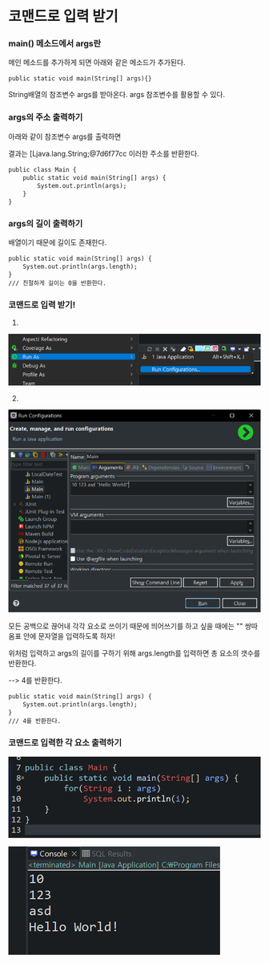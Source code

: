 코맨드로 입력 받기
==========================






### main() 메소드에서 args란
메인 메소드를 추가하게 되면 아래와 같은 메소드가 추가된다.



```
public static void main(String[] args){}
```
String배열의 참조변수 args를 받아온다. args 참조변수를 활용할 수 있다.






### args의 주소 출력하기
아래와 같이 참조변수 args를 출력하면 



결과는 [Ljava.lang.String;@7d6f77cc 이러한 주소를 반환한다.
```
public class Main {
    public static void main(String[] args) {
    	System.out.println(args);
    }
}
```





### args의 길이 출력하기
배열이기 때문에 길이도 존재한다.
```
public static void main(String[] args) {
    System.out.println(args.length);
}
/// 친절하게 길이는 0을 반환한다.
```



### 코맨드로 입력 받기!
1.
![Alt text](/JAVA/command.png)






2.
![Alt text](/JAVA/command2.png)



모든 공백으로 끊어내 각각 요소로 쓰이기 때문에 띄어쓰기를 하고 싶을 때에는 "" 쌍따옴표 안에 문자열을 입력하도록 하자!



위처럼 입력하고 args의 길이를 구하기 위해 args.length를 입력하면 총 요소의 갯수를 반환한다.



--> 4를 반환한다.



```
public static void main(String[] args) {
    System.out.println(args.length);
}
/// 4를 반환한다.
```



### 코맨드로 입력한 각 요소 출력하기
![Alt text](/JAVA/print.png)



![Alt text](/JAVA/result.png)